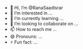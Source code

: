 - 👋 Hi, I’m @RanaSaadIsrar
- 👀 I’m interested in ...
- 🌱 I’m currently learning ...
- 💞️ I’m looking to collaborate on ...
- 📫 How to reach me ...
- 😄 Pronouns: ...
- ⚡ Fun fact: ...

<!---
RanaSaadIsrar/RanaSaadIsrar is a ✨ special ✨ repository because its `README.md` (this file) appears on your GitHub profile.
You can click the Preview link to take a look at your changes.
--->

